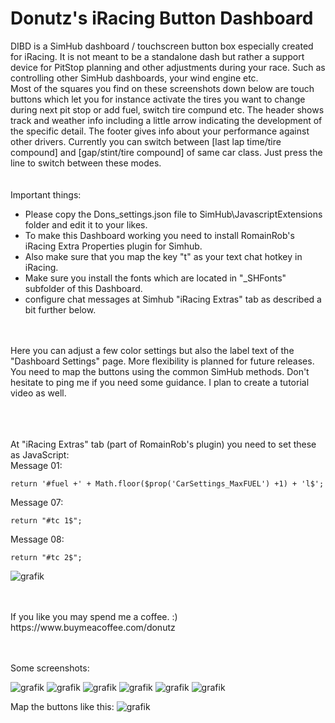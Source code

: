 # Donutz's iRacing Button Dashboard
DIBD is a SimHub dashboard / touchscreen button box especially created for iRacing. It is not meant to be a standalone dash but rather a support device for PitStop planning and other adjustments during your race. Such as controlling other SimHub dashboards, your wind engine etc.<br>
Most of the squares you find on these screenshots down below are touch buttons which let you for instance activate the tires you want to change during next pit stop or add fuel, switch tire compund etc. The header shows track and weather info including a little arrow indicating the development of the specific detail. The footer gives info about your performance against other drivers. Currently you can switch between [last lap time/tire compound] and [gap/stint/tire compound] of same car class. Just press the line to switch between these modes.<br>
<br>
<br>
Important things: 
  - Please copy the Dons_settings.json file to SimHub\JavascriptExtensions folder and edit it to your likes.
  - To make this Dashboard working you need to install RomainRob's iRacing Extra Properties plugin for Simhub.
  - Also make sure that you map the key "t" as your text chat hotkey in iRacing.<br>
  - Make sure you install the fonts which are located in "_SHFonts" subfolder of this Dashboard.
  - configure chat messages at Simhub "iRacing Extras" tab as described a bit further below.
<br>
<br>
Here you can adjust a few color settings but also the label text of the "Dashboard Settings" page. More flexibility is planned for future releases.<br>
You need to map the buttons using the common SimHub methods. Don't hesitate to ping me if you need some guidance. I plan to create a tutorial video as well.<br>

<br><br><br>
At "iRacing Extras" tab (part of RomainRob's plugin) you need to set these as JavaScript:<br>
Message 01:<br>

``` 
return '#fuel +' + Math.floor($prop('CarSettings_MaxFUEL') +1) + 'l$';
```

Message 07:<br>

```
return "#tc 1$";
```

Message 08:<br>

```
return "#tc 2$";
```

![grafik](https://github.com/DonutzAndCoffee/Donutz-s-iRacing-Button-Dashboard/assets/62204936/d60cb5cf-5f0d-4647-93eb-bcc49e67a5e2)

<br>

<br>
If you like you may spend me a coffee. :) https://www.buymeacoffee.com/donutz
<br><br><br>

Some screenshots:<br>

![grafik](https://github.com/DonutzAndCoffee/Donutz-s-iRacing-Button-Dashboard/assets/62204936/642d9b5e-1f49-4d14-8d88-4889bf9fcea3)
![grafik](https://github.com/DonutzAndCoffee/Donutz-s-iRacing-Button-Dashboard/assets/62204936/98c5c4e6-9636-406a-9884-c6fdeea91d0c)
![grafik](https://github.com/DonutzAndCoffee/Donutz-s-iRacing-Button-Dashboard/assets/62204936/4411c942-d14a-4fed-bc04-4466346b79f9)
![grafik](https://github.com/DonutzAndCoffee/Donutz-s-iRacing-Button-Dashboard/assets/62204936/7a16adc7-e59a-4a03-847d-19903479655c)
![grafik](https://github.com/DonutzAndCoffee/Donutz-s-iRacing-Button-Dashboard/assets/62204936/c68f0609-dbdb-431d-9a6c-a6aa992c01e7)
![grafik](https://github.com/DonutzAndCoffee/Donutz-s-iRacing-Button-Dashboard/assets/62204936/03bc0574-313c-439e-a947-28ab4ec6489a)

Map the buttons like this:
![grafik](https://github.com/DonutzAndCoffee/Donutz-s-iRacing-Button-Dashboard/assets/62204936/77242bdb-2316-43e3-bd13-8a4251531908)









